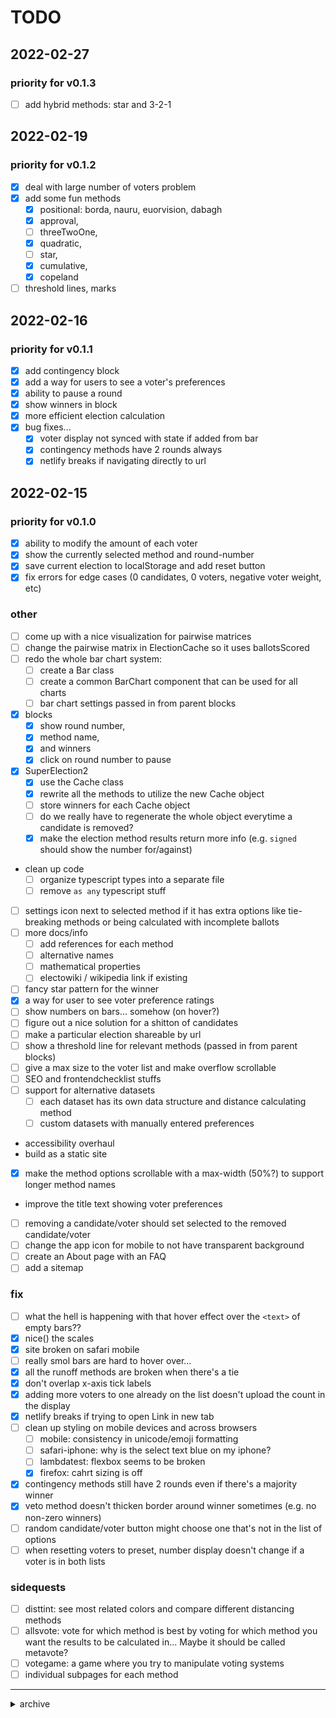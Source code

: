# TODO
## 2022-02-27
### priority for v0.1.3
 - [ ] add hybrid methods: star and 3-2-1

## 2022-02-19
### priority for v0.1.2
 - [x] deal with large number of voters problem
 - [x] add some fun methods
    - [x] positional: borda, nauru, euorvision, dabagh
    - [x] approval, 
    - [ ] threeTwoOne, 
    - [x] quadratic, 
    - [ ] star, 
    - [x] cumulative,
    - [x] copeland
 - [ ] threshold lines, marks

## 2022-02-16
### priority for v0.1.1
 - [x] add contingency block
 - [x] add a way for users to see a voter's preferences
 - [x] ability to pause a round
 - [x] show winners in block 
 - [x] more efficient election calculation
 - [x] bug fixes...
    - [x] voter display not synced with state if added from bar
    - [x] contingency methods have 2 rounds always
    - [x] netlify breaks if navigating directly to url

## 2022-02-15
### priority for v0.1.0
 - [x] ability to modify the amount of each voter
 - [x] show the currently selected method and round-number 
 - [x] save current election to localStorage and add reset button
 - [x] fix errors for edge cases (0 candidates, 0 voters, negative voter weight, etc)

### other
 - [ ] come up with a nice visualization for pairwise matrices
 - [ ] change the pairwise matrix in ElectionCache so it uses ballotsScored
 - [ ] redo the whole bar chart system:
    - [ ] create a Bar class
    - [ ] create a common BarChart component that can be used for all charts
    - [ ] bar chart settings passed in from parent blocks
 - [x] blocks
    - [x] show round number, 
    - [x] method name, 
    - [x] and winners
    - [x] click on round number to pause
 - [x] SuperElection2
    - [x] use the Cache class 
    - [x] rewrite all the methods to utilize the new Cache object
    - [ ] store winners for each Cache object
    - [ ] do we really have to regenerate the whole object everytime a candidate is removed? 
    - [x] make the election method results return more info (e.g. `signed` should show the number for/against)
 - clean up code
    - [ ] organize typescript types into a separate file
    - [ ] remove `as any` typescript stuff
 - [ ] settings icon next to selected method if it has extra options like tie-breaking methods or being calculated with incomplete ballots
 - [ ] more docs/info
    - [ ] add references for each method
    - [ ] alternative names
    - [ ] mathematical properties
    - [ ] electowiki / wikipedia link if existing 
 - [ ] fancy star pattern for the winner 
 - [x] a way for user to see voter preference ratings 
 - [ ] show numbers on bars... somehow (on hover?)
 - [ ] figure out a nice solution for a shitton of candidates 
 - [ ] make a particular election shareable by url
 - [ ] show a threshold line for relevant methods (passed in from parent blocks)
 - [ ] give a max size to the voter list and make overflow scrollable 
 - [ ] SEO and frontendchecklist stuffs
 - [ ] support for alternative datasets
    - [ ] each dataset has its own data structure and distance calculating method
    - [ ] custom datasets with manually entered preferences
 - accessibility overhaul
 - build as a static site
 - [x] make the method options scrollable with a max-width (50%?) to support longer method names
 - improve the title text showing voter preferences
 - [ ] removing a candidate/voter should set selected to the removed candidate/voter
 - [ ] change the app icon for mobile to not have transparent background
 - [ ] create an About page with an FAQ
 - [ ] add a sitemap

### fix
 - [ ] what the hell is happening with that hover effect over the `<text>` of empty bars??
 - [x] nice() the scales
 - [x] site broken on safari mobile
 - [ ] really smol bars are hard to hover over... 
 - [x] all the runoff methods are broken when there's a tie
 - [x] don't overlap x-axis tick labels
 - [x] adding more voters to one already on the list doesn't upload the count in the display 
 - [x] netlify breaks if trying to open Link in new tab
 - [ ] clean up styling on mobile devices and across browsers
    - [ ] mobile: consistency in unicode/emoji formatting
    - [ ] safari-iphone: why is the select text blue on my iphone?
    - [ ] lambdatest: flexbox seems to be broken
    - [x] firefox: cahrt sizing is off
 - [x] contingency methods still have 2 rounds even if there's a majority winner
 - [x] veto method doesn't thicken border around winner sometimes (e.g. no non-zero winners)
 - [ ] random candidate/voter button might choose one that's not in the list of options 
 - [ ] when resetting voters to preset, number display doesn't change if a voter is in both lists

### sidequests
 - [ ] disttint: see most related colors and compare different distancing methods
 - [ ] allsvote: vote for which method is best by voting for which method you want the results to be calculated in... Maybe it should be called metavote?
 - [ ] votegame: a game where you try to manipulate voting systems 
 - [ ] individual subpages for each method

---

<details>
<summary>archive</summary>

## 2022-02-13
### Smol
 - [ ] make `signed` method return the number of votes for and against each candidate
   - [ ] show marks on its graphic
 - [ ] mark the negative and positive votes for `vfa` 
 - input
   - [ ] allow modification of the number for each voter
   - [ ] on hover over voters, show their ballots
   - [ ] allow other datasets (colors:xkcd, colors:culi, colors:html, cities)
   - [ ] allow for CUSTOM voters
 - [ ] useLocalStorage to save inputs. Also, add a reset button
 - [x] start keeping a changelog
 - [x] x-axis ticks: dynamic positioning 
 - [ ] x-axis ticks: don't overlap other ticks
 - [ ] chart blocks: show the full name of current method + round number + winner(s)

### Biggo 
 - **Build as static site**
   - [ ] fix SPA for gh-pages (https://github.com/rafgraph/spa-github-pages) 
 - **Testing**
   - [ ] unit testing for each method
 - **Docs**

### Sidequests
 - disttint page 
 - allsvote page

</details>